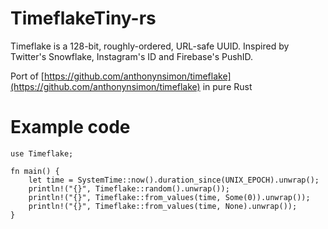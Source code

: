 <!--
SPDX-FileCopyrightText: 2022 perillamint

SPDX-License-Identifier: CC0-1.0
-->

# TimeflakeTiny-rs

Timeflake is a 128-bit, roughly-ordered, URL-safe UUID. Inspired by Twitter's Snowflake, Instagram's ID and Firebase's PushID.

Port of [https://github.com/anthonynsimon/timeflake](https://github.com/anthonynsimon/timeflake) in pure Rust

# Example code
```
use Timeflake;

fn main() {
    let time = SystemTime::now().duration_since(UNIX_EPOCH).unwrap();
    println!("{}", Timeflake::random().unwrap());
    println!("{}", Timeflake::from_values(time, Some(0)).unwrap());
    println!("{}", Timeflake::from_values(time, None).unwrap());
}
```
